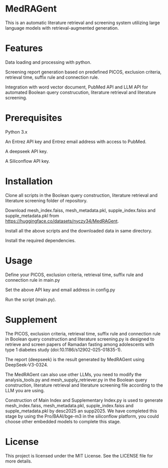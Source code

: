 # MedRAGent
This is an automatic literature retrieval and screening system utilizing large language models with retrieval-augmented generation.

# Features
Data loading and processing with python.

Screening report generation based on predefined PICOS, exclusion criteria, retrieval time, suffix rule and connection rule.

Integration with word vector document, PubMed API and LLM API for automated Boolean query construcution, literature retrieval and literature screening.

# Prerequisites
Python 3.x

An Entrez API key and Entrez email address with access to PubMed.

A deepseek API key.

A Siliconflow API key.

# Installation
Clone all scripts in the Boolean query construction, literature retrieval and literature screening folder of repository. 

Download mesh_index.faiss, mesh_metadata.pkl, supple_index.faiss and supple_metadata.pkl from https://huggingface.co/datasets/nyczy34/MedRAGent.

Install all the above scripts and the downloaded data in same directory.

Install the required dependencies.

# Usage
Define your PICOS, exclusion criteria, retrieval time, suffix rule and connection rule in main.py

Set the above API key and email address in config.py

Run the script (main.py).

# Supplement
The PICOS, exclusion criteria, retrieval time, suffix rule and connection rule in Boolean query construction and literature screening.py is designed to retrieve and screen papers of Ramadan fasting among adolescents with type 1 diabetes study (doi:10.1186/s12902-025-01835-1).

The report (deepseek) is the result generated by MedRAGent using DeepSeek-V3-0324.

The MedRAGent can also use other LLMs, you need to modify the analysis_tools.py and mesh_supply_retriever.py in the Boolean query construction, literature retrieval and literature screening file according to the LLM you are using.

Construction of Main Index and Supplementary Index.py is used to generate mesh_index.faiss, mesh_metadata.pkl, supple_index.faiss and supple_metadata.pkl by desc2025 an supp2025. We have completed this stage by using the Pro/BAAI/bge-m3 in the siliconflow platform, you could choose other embedded models to complete this stage.

# License
This project is licensed under the MIT License. See the LICENSE file for more details.
